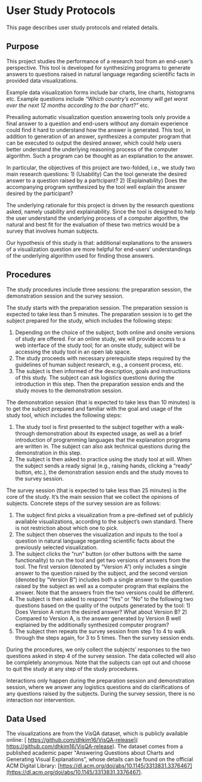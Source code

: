 # User Study Protocols

This page describes user study protocols and related details.

## Purpose

This project studies the performance of a research tool from an end-user’s perspective. This tool is developed for synthesizing programs to generate answers to questions raised in natural language regarding scientific facts in provided data visualizations.

Example data visualization forms include bar charts, line charts, histograms etc. Example questions include *“Which country’s economy will get worst over the next 12 months according to the bar chart?”* etc.

Prevailing automatic visualization question answering tools only provide a final answer to a question and end-users without any domain experience could find it hard to understand how the answer is generated. This tool, in addition to generation of an answer, synthesizes a computer program that can be executed to output the desired answer, which could help users better understand the underlying reasoning process of the computer algorithm. Such a program can be thought as an explanation to the answer.

In particular, the objectives of this project are two-folded, i.e., we study two main research questions: 1) (Usability) Can the tool generate the desired answer to a question raised by a participant? 2) (Explainability) Does the accompanying program synthesized by the tool well explain the answer desired by the participant?

The underlying rationale for this project is driven by the research questions asked, namely usability and explainability. Since the tool is designed to help the user understand the underlying process of a computer algorithm, the natural and best fit for the evaluation of these two metrics would be a survey that involves human subjects.

Our hypothesis of this study is that: additional explanations to the answers of a visualization question are more helpful for end-users’ understandings of the underlying algorithm used for finding those answers.

## Procedures

The study procedures include three sessions: the preparation session, the demonstration session and the survey session.

The study starts with the preparation session. The preparation session is expected to take less than 5 minutes. The preparation session is to get the subject prepared for the study, which includes the following steps:

1. Depending on the choice of the subject, both online and onsite versions of study are offered. For an online study, we will provide access to a web interface of the study tool; for an onsite study, subject will be accessing the study tool in an open lab space.
2. The study proceeds with necessary prerequisite steps required by the guidelines of human subject research, e.g., a consent process, etc.
3. The subject is then informed of the description, goals and instructions of this study. The subject can ask logistics questions during the introduction in this step. Then the preparation session ends and the study moves to the demonstration session.

The demonstration session (that is expected to take less than 10 minutes) is to get the subject prepared and familiar with the goal and usage of the study tool, which includes the following steps:

1. The study tool is first presented to the subject together with a walk-through demonstration about its expected usage, as well as a brief introduction of programming languages that the explanation programs are written in. The subject can also ask technical questions during the demonstration in this step.
2. The subject is then asked to practice using the study tool at will. When the subject sends a ready signal (e.g., raising hands, clicking a “ready” button, etc.), the demonstration session ends and the study moves to the survey session.

The survey session (that is expected to take less than 25 minutes) is the core of the study. It’s the main session that we collect the opinions of subjects. Concrete steps of the survey session are as follows:

1. The subject first picks a visualization from a pre-defined set of publicly available visualizations, according to the subject’s own standard. There is not restriction about which one to pick.
2. The subject then observes the visualization and inputs to the tool a question in natural language regarding scientific facts about the previously selected visualization.
3. The subject clicks the “run” button (or other buttons with the same functionality) to run the tool and get two versions of answers from the tool. The first version (denoted by “Version A”) only includes a single answer to the question raised by the subject, and the second version (denoted by “Version B”) includes both a single answer to the question raised by the subject as well as a computer program that explains the answer. Note that the answers from the two versions could be different.
4. The subject is then asked to respond “Yes” or “No” to the following two questions based on the quality of the outputs generated by the tool: 1) Does Version A return the desired answer? What about Version B? 2) Compared to Version A, is the answer generated by Version B well explained by the additionally synthesized computer program?
5. The subject then repeats the survey session from step 1 to 4 to walk through the steps again, for 3 to 5 times. Then the survey session ends.

During the procedures, we only collect the subjects’ responses to the two questions asked in step 4 of the survey session. The data collected will also be completely anonymous. Note that the subjects can opt out and choose to quit the study at any step of the study procedures.

Interactions only happen during the preparation session and demonstration session, where we answer any logistics questions and do clarifications of any questions raised by the subjects. During the survey session, there is no interaction nor intervention.

## Data Used

The visualizations are from the VisQA dataset, which is publicly available online: [ https://github.com/dhkim16/VisQA-release]( https://github.com/dhkim16/VisQA-release). The dataset comes from a published academic paper "Answering Questions about Charts and Generating Visual Explanations”, whose details can be found on the official ACM Digital Library: [https://dl.acm.org/doi/abs/10.1145/3313831.3376467](https://dl.acm.org/doi/abs/10.1145/3313831.3376467).
